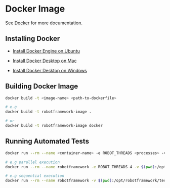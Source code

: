 # Docker Image

See [Docker](https://www.docker.com/) for more documentation.

## Installing Docker

* [Install Docker Engine on Ubuntu](https://docs.docker.com/engine/install/ubuntu/)

* [Install Docker Desktop on Mac](https://docs.docker.com/docker-for-mac/install/)

* [Install Docker Desktop on Windows](https://docs.docker.com/docker-for-windows/install/)

## Building Docker Image

```bash
docker build -t <image-name> <path-to-dockerfile>

# e.g
docker build -t robotframework-image .

# or
docker build -t robotframework-image docker
```

## Running Automated Tests

```bash
docker run --rm --name <container-name> -e ROBOT_THREADS <processes> -v <host-tests-directory>:<docker-tests-directory> -v <host-reports-directory>:<docker-reports-directory> <image-name> <robot-arguments> <robot-tests>

# e.g parallel execution
docker run --rm --name robotframework -e ROBOT_THREADS 4 -v $(pwd):/opt/robotframework/tests -v $(pwd)/reports:/opt/robotframework/reports robotframework-image:latest --tagstatinclude sanity -v browser:firefox -i sanity -d reports home.robot

# e.g sequential execution
docker run --rm --name robotframework -v $(pwd):/opt/robotframework/tests -v $(pwd)/reports:/opt/robotframework/reports robotframework-image:latest --tagstatinclude sanity -v browser:firefox -i sanity -d reports home.robot
```
